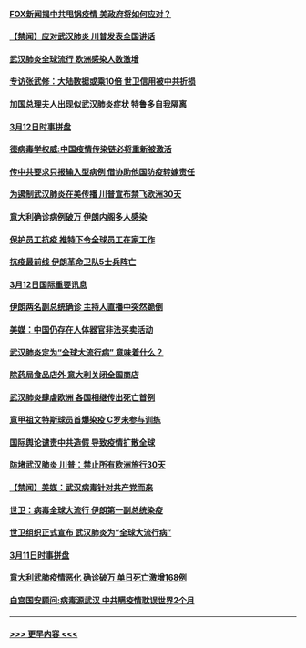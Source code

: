 #### [FOX新闻揭中共甩锅疫情 美政府将如何应对？](../pages/prog202/a102798399.md?t=03130932) 
#### [【禁闻】应对武汉肺炎 川普发表全国讲话](../pages/prog202/a102798327.md?t=03130932) 
#### [武汉肺炎全球流行 欧洲感染人数激增](../pages/prog202/a102798382.md?t=03130932) 
#### [专访张武修：大陆数据或乘10倍 世卫信用被中共折损](../pages/prog202/a102798376.md?t=03130932) 
#### [加国总理夫人出现似武汉肺炎症状 特鲁多自我隔离](../pages/prog202/a102798326.md?t=03130932) 
#### [3月12日时事拼盘](../pages/prog202/a102798314.md?t=03130932) 
#### [德病毒学权威:中国疫情传染链必将重新被激活](../pages/prog202/a102798303.md?t=03130932) 
#### [传中共要求只报输入型病例  借协助他国防疫转嫁责任](../pages/prog202/a102798279.md?t=03130932) 
#### [为遏制武汉肺炎在美传播 川普宣布禁飞欧洲30天](../pages/prog202/a102798249.md?t=03130932) 
#### [意大利确诊病例破万 伊朗内阁多人感染](../pages/prog202/a102798155.md?t=03130932) 
#### [保护员工抗疫 推特下令全球员工在家工作](../pages/prog202/a102798053.md?t=03130932) 
#### [抗疫最前线 伊朗革命卫队5士兵阵亡](../pages/prog202/a102798033.md?t=03130932) 
#### [3月12日国际重要讯息](../pages/prog202/a102797939.md?t=03130932) 
#### [伊朗两名副总统确诊 主持人直播中突然跪倒](../pages/prog202/a102797898.md?t=03130932) 
#### [美媒：中国仍存在人体器官非法买卖活动](../pages/prog202/a102797745.md?t=03130932) 
#### [武汉肺炎定为“全球大流行病” 意味着什么？](../pages/prog202/a102797736.md?t=03130932) 
#### [除药局食品店外 意大利关闭全国商店](../pages/prog202/a102797725.md?t=03130932) 
#### [武汉肺炎肆虐欧洲 各国相继传出死亡首例](../pages/prog202/a102797718.md?t=03130932) 
#### [意甲祖文特斯球员首爆染疫 C罗未参与训练](../pages/prog202/a102797708.md?t=03130932) 
#### [国际舆论谴责中共造假 导致疫情扩散全球](../pages/prog202/a102797692.md?t=03130932) 
#### [防堵武汉肺炎 川普：禁止所有欧洲旅行30天](../pages/prog202/a102797681.md?t=03130932) 
#### [【禁闻】美媒：武汉病毒针对共产党而来](../pages/prog202/a102797618.md?t=03130932) 
#### [世卫：病毒全球大流行 伊朗第一副总统染疫](../pages/prog202/a102797579.md?t=03130932) 
#### [世卫组织正式宣布 武汉肺炎为“全球大流行病”](../pages/prog202/a102797475.md?t=03130932) 
#### [3月11日时事拼盘](../pages/prog202/a102797476.md?t=03130932) 
#### [意大利武肺疫情恶化 确诊破万 单日死亡激增168例](../pages/prog202/a102797393.md?t=03130932) 
#### [白宫国安顾问:病毒源武汉 中共瞒疫情耽误世界2个月](../pages/prog202/a102797433.md?t=03130932) 

----
#### [ >>> 更早内容 <<< ](../indexes/prog202-earlier.md)
